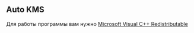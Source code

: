 ## Auto KMS
Для работы программы вам нужно [Microsoft Visual C++ Redistributable](https://www.microsoft.com/ru-ru/download/details.aspx?id=48145)